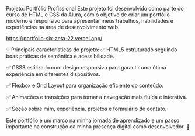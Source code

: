 Projeto: Portfólio Profissional
Este projeto foi desenvolvido como parte do curso de HTML e CSS da Alura, com o objetivo de criar um portfólio moderno e responsivo para apresentar meus trabalhos, habilidades e experiências na área de desenvolvimento web.

https://portfolio-six-zeta-22.vercel.app/

💡 Principais características do projeto:
✅ HTML5 estruturado seguindo boas práticas de semântica e acessibilidade.

✅ CSS3 estilizado com design responsivo para garantir uma ótima experiência em diferentes dispositivos.

✅ Flexbox e Grid Layout para organização eficiente do conteúdo.

✅ Animações e transições para tornar a navegação mais fluida e interativa.

✅ Seção sobre mim, experiência, projetos e formulário de contato.

Este portfólio é um marco na minha jornada de aprendizado e um passo importante na construção da minha presença digital como desenvolvedor. 🚀
